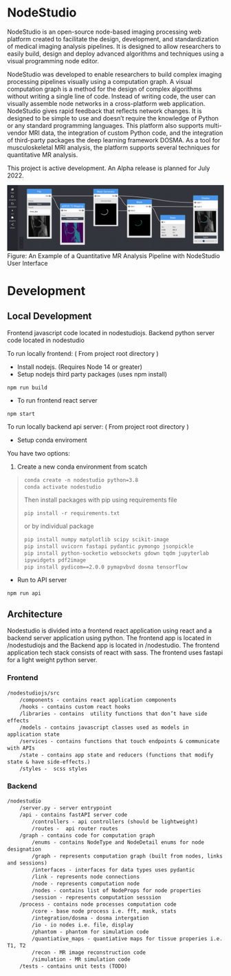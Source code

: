 # NodeStudio

NodeStudio is an open-source node-based imaging processing web platform created to facilitate the design, development, and standardization of medical imaging analysis pipelines. It is designed to allow researchers to easily build, design and deploy advanced algorithms and techniques using a visual programming node editor.

NodeStudio was developed to enable researchers to build complex imaging processing pipelines visually using a computation graph. A visual computation graph is a method for the design of complex algorithms without writing a single line of code. Instead of writing code, the user can visually assemble node networks in a cross-platform web application. NodeStudio gives rapid feedback that reflects network changes. It is designed to be simple to use and doesn’t require the knowledge of Python or any standard programming languages. This platform also supports multi-vendor MRI data, the integration of custom Python code, and the integration of third-party packages the deep learning framework DOSMA. As a tool for musculoskeletal MRI analysis, the platform supports several techniques for quantitative MR analysis.

This project is active development. An Alpha release is planned for July 2022.  

![nodestudio example pipeline](https://github.com/michaelmendoza/node-studio/blob/master/media/design/ExampleSegmentationPipeline.png)
Figure: An Example of a Quantitative MR Analysis Pipeline with NodeStudio User Interface

# Development 

## Local Development

Frontend javascript code located in nodestudiojs. Backend python server code located in nodestudio

To run locally frontend: ( From project root directory )
- Install nodejs. (Requires Node 14 or greater)
- Setup nodejs third party packages (uses npm install)
```
npm run build
```
- To run frontend react server
``` 
npm start
```

To run locally backend api server: ( From project root directory )

- Setup conda enviroment 

You have two options: 

1. Create a new conda environment from scatch 
> ```
> conda create -n nodestudio python=3.8 
> conda activate nodestudio
> ```
> Then install packages with pip using requirements file 
> ```
> pip install -r requirements.txt
> ```
> or by individual package
> ```
> pip install numpy matplotlib scipy scikit-image 
> pip install uvicorn fastapi pydantic pymongo jsonpickle 
> pip install python-socketio websockets gdown tqdm jupyterlab ipywidgets pdf2image
> pip install pydicom==2.0.0 pymapvbvd dosma tensorflow
> ```

- Run to API server
```
npm run api
```

## Architecture

Nodestudio is divided into a frontend react application using react and a backend server application using python. The frontend app is located in /nodestudiojs and the Backend app is located in /nodestudio. The frontend application tech stack consists of react with sass. The frontend uses fastapi for a light weight python server. 


### Frontend
```
/nodestudiojs/src
    /components - contains react application components
    /hooks - contains custom react hooks
    /libraries - contains  utility functions that don’t have side effects
    /models - contains javascript classes used as models in application state
    /services - contains functions that touch endpoints & communicate with APIs
    /state - contains app state and reducers (functions that modify state & have side-effects.)
    /styles -  scss styles
```

### Backend

```
/nodestudio
    /server.py - server entrypoint
    /api - contains fastAPI server code
        /controllers - api controllers (should be lightweight)
        /routes -  api router routes
    /graph - contains code for computation graph
        /enums - contains NodeType and NodeDetail enums for node designation
        /graph - represents computation graph (built from nodes, links and sessions)
        /interfaces - interfaces for data types uses pydantic
        /link - represents node connections
        /node - represents computation node
        /nodes - contains list of NodeProps for node properties
        /session - represents computation sesssion
    /process - contains node processes computation code
        /core - base node process i.e. fft, mask, stats
        /integration/dosma - dosma intergation
        /io - io nodes i.e. file, display
        /phantom - phantom for simulation code
        /quantiative_maps - quantiative maps for tissue properies i.e. T1, T2 
        /recon - MR image reconstruction code
        /simulation - MR simulation code
    /tests - contains unit tests (TODO)
```
